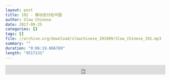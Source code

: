 ```yaml
---
layout: post
title: 192 - 移动支付在中国
author: Slow Chinese
date: 2017-09-25
categories: []
tags: []
file: //archive.org/download/slowchinese_201909/Slow_Chinese_192.mp3
summary: ""
duration: "0:06:19.866769"
length: "9517131"
---
```


<iframe src="https://archive.org/embed/slowchinese_201909/Slow_Chinese_192.mp3" width="500" height="30" frameborder="0" webkitallowfullscreen="true" mozallowfullscreen="true" allowfullscreen></iframe>
